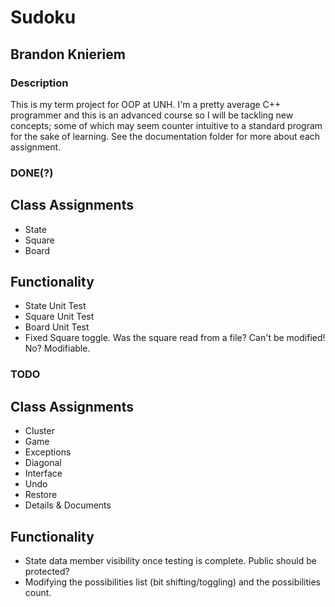 # Sudoku
## Brandon Knieriem

### Description
This is my term project for OOP at UNH. I'm a pretty average C++ programmer and this is an advanced course so I will be tackling
new concepts; some of which may seem counter intuitive to a standard program for the sake of learning. See the documentation folder for more about each assignment.

### DONE(?)
## Class Assignments
- State
- Square
- Board

## Functionality
- State Unit Test
- Square Unit Test
- Board Unit Test
- Fixed Square toggle. Was the square read from a file? Can't be modified! No? Modifiable.

### TODO

## Class Assignments
- Cluster
- Game
- Exceptions
- Diagonal
- Interface
- Undo
- Restore
- Details & Documents

## Functionality
- State data member visibility once testing is complete. Public should be protected?
- Modifying the possibilities list (bit shifting/toggling) and the possibilities count.